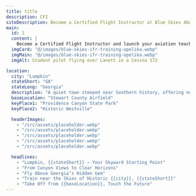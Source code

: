 ```yaml
---
title: title
description: CFI
siteDescription: Become a Certified Flight Instructor at Blue Skies Above in Lannet, Alabama. Build flight hours, inspire new pilots, and advance your aviation career with expert training. Enroll today!
main:
  id: 1
  content: |
    Become a Certified Flight Instructor and launch your aviation teaching career at Blue Skies Above in Lannet, Alabama - training the next generation of pilots.
  imgCard: "@/images/blue-skies-ifr-training-opelika.webp"
  imgMain: "@/images/blue-skies-ifr-training-opelika.webp"
  imgAlt: Student pilot flying over Lanett in a Cessna 172

location:
  city: "Lumpkin"
  stateShort: "GA"
  stateLong: "Georgia"
  description: "A quiet town steeped near Southern history, offering new pilots the freedom of open airspace and clear flying days."
  baseLocation: "Stewart County Airfield"
  keyPlace1: "Providence Canyon State Park"
  keyPlace2: "Historic Westville"

  headerImages:
    - "/src/assets/placeholder.webp"
    - "/src/assets/placeholder.webp"
    - "/src/assets/placeholder.webp"
    - "/src/assets/placeholder.webp"
    - "/src/assets/placeholder.webp"

  headlines:
    - "Lumpkin, {{stateShort}} – Your Skyward Starting Point"
    - "From Canyon Views to Clear Horizons"
    - "Fly Above Georgia’s Hidden Gem"
    - "Train near the Skies of Historic {{city}}, {{stateShort}}"
    - "Take Off from {{baseLocation}}, Touch the Future"
---
```

